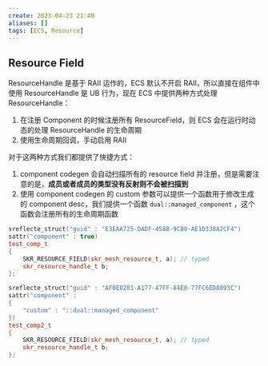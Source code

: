 ```yaml
---
create: 2023-04-23 21:40
aliases: []
tags: [ECS, Resource]
---
```

## Resource Field
ResourceHandle 是基于 RAII 运作的，ECS 默认不开启 RAII，所以直接在组件中使用 ResourceHandle 是 UB 行为，现在 ECS 中提供两种方式处理 ResourceHandle：

1. 在注册 Component 的时候注册所有 ResourceField，则 ECS 会在运行时动态的处理 ResourceHandle 的生命周期
2. 使用生命周期回调，手动启用 RAII

对于这两种方式我们都提供了快捷方式：

1. component codegen 会自动扫描所有的 resource field 并注册，但是需要注意的是，**成员或者成员的类型没有反射则不会被扫描到**
2. 使用 component codegen 的 custom 参数可以提供一个函数用于修改生成的 component desc，我们提供一个函数 `dual::managed_component` ，这个函数会注册所有的生命周期函数
```cpp
sreflecte_struct("guid" : "E3EAA725-DADF-458B-9CB0-AE1D338A2CF4")
sattr("component" : true)
test_comp_t
{
    SKR_RESOURCE_FIELD(skr_mesh_resource_t, a); // typed
    skr_resource_handle_t b;
};

sreflecte_struct("guid" : "AF0E0201-A177-47FF-84E0-77FC6ED8093C")
sattr("component" :
{
    "custom" : "::dual::managed_component"
}) 
test_comp2_t
{
    SKR_RESOURCE_FIELD(skr_mesh_resource_t, a); // typed
    skr_resource_handle_t b;
};

```
